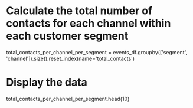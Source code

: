 # Calculate the total number of contacts for each channel within each customer segment
total_contacts_per_channel_per_segment = events_df.groupby(['segment', 'channel']).size().reset_index(name='total_contacts')

# Display the data
total_contacts_per_channel_per_segment.head(10)

